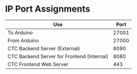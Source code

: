 # IP Port Assignments
| Use                                        | Port  |
|--------------------------------------------|-------|
| To Arduino                                 | 27001 |
| From Arduino                               | 27000 |
| CTC Backend Server (External)              | 8090  |
| CTC Backend Server for Frontend (Internal) | 8080  |
| CTC Frontend Web Server                    | 443   |